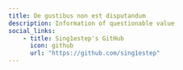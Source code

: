 ```yaml
---
title: De gustibus non est disputandum
description: Information of questionable value
social_links:
    - title: Sing1estep's GitHub
      icon: github
      url: "https://github.com/sing1estep"
---
```


<aside>
    <link rel="me" href="https://infosec.exchange/@singlestep">
    <link rel="icon" type="image/png" href="/assets/images/favicon-96x96.png" sizes="96x96" />
    <link rel="icon" type="image/svg+xml" href="/assets/images/favicon.svg" />
    <link rel="shortcut icon" href="/assets/images/favicon.ico" />
    <link rel="apple-touch-icon" sizes="180x180" href="/assets/images/apple-touch-icon.png" />
    <link rel="manifest" href="/assets/images/site.webmanifest" />
</aside>
